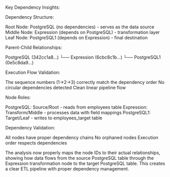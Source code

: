 Key Dependency Insights:

Dependency Structure:

Root Node: PostgreSQL (no dependencies) - serves as the data source
Middle Node: Expression (depends on PostgreSQL) - transformation layer
Leaf Node: PostgreSQL1 (depends on Expression) - final destination


Parent-Child Relationships:

   PostgreSQL (342cc1a8...) 
   └── Expression (6cbc8c1b...)
       └── PostgreSQL1 (0e5c8da9...)

Execution Flow Validation:

The sequence numbers (1→2→3) correctly match the dependency order
No circular dependencies detected
Clean linear pipeline flow


Node Roles:

PostgreSQL: Source/Root - reads from employees table
Expression: Transform/Middle - processes data with field mappings
PostgreSQL1: Target/Leaf - writes to employees_target table


Dependency Validation:

All nodes have proper dependency chains
No orphaned nodes
Execution order respects dependencies



The analysis now properly maps the node IDs to their actual relationships, showing how data flows from the source PostgreSQL table through the Expression transformation node to the target PostgreSQL table. This creates a clear ETL pipeline with proper dependency management.
